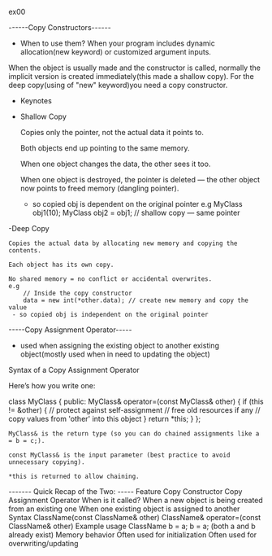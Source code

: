ex00

------Copy Constructors------

- When to use them?
When your program includes dynamic allocation(new keyword) or customized argument inputs.

When the object is usually made and the constructor is called, normally the implicit version is created immediately(this made a shallow copy). For the deep copy(using of "new" keyword)you need a copy constructor. 

- Keynotes

- Shallow Copy

    Copies only the pointer, not the actual data it points to.

    Both objects end up pointing to the same memory.

    When one object changes the data, the other sees it too.

    When one object is destroyed, the pointer is deleted — the other object now points to freed memory (dangling pointer).
    - so copied obj is dependent on the original pointer
    e.g 
        MyClass obj1(10);
        MyClass obj2 = obj1; // shallow copy — same pointer

-Deep Copy

    Copies the actual data by allocating new memory and copying the contents.

    Each object has its own copy.

    No shared memory = no conflict or accidental overwrites.
    e.g 
        // Inside the copy constructor
        data = new int(*other.data); // create new memory and copy the value
     - so copied obj is independent on the original pointer

-----Copy Assignment Operator-----

- used when assigning the existing object to another existing object(mostly used when in need to updating the object)

Syntax of a Copy Assignment Operator

Here’s how you write one:

class MyClass {
public:
    MyClass& operator=(const MyClass& other) {
        if (this != &other) { // protect against self-assignment
            // free old resources if any
            // copy values from 'other' into this object
        }
        return *this;
    }
};

    MyClass& is the return type (so you can do chained assignments like a = b = c;).

    const MyClass& is the input parameter (best practice to avoid unnecessary copying).

    *this is returned to allow chaining.


------- Quick Recap of the Two: -----
Feature	Copy Constructor	Copy Assignment Operator
When is it called?	When a new object is being created from an existing one	When one existing object is assigned to another
Syntax	ClassName(const ClassName& other)	ClassName& operator=(const ClassName& other)
Example usage	ClassName b = a;	b = a; (both a and b already exist)
Memory behavior	Often used for initialization	Often used for overwriting/updating